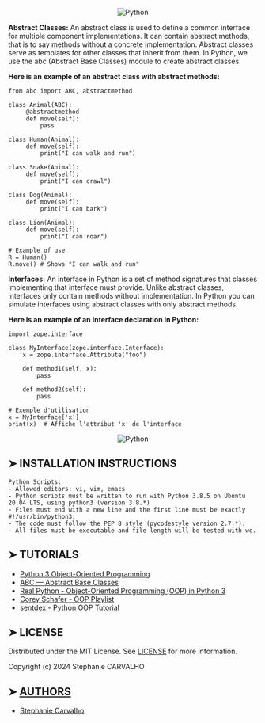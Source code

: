 <p align="center"><img src="https://cdn.discordapp.com/attachments/1217825406699180052/1243860284162969650/Python_abc.jpg?ex=665302a9&is=6651b129&hm=adebf666390d6ad583dfc85362d840efa7acf0ad6c987fe09452565805ba3098&"  alt="Python"/> </p>

<p>

**Abstract Classes:**
An abstract class is used to define a common interface for multiple component implementations.
It can contain abstract methods, that is to say methods without a concrete implementation.
Abstract classes serve as templates for other classes that inherit from them.
In Python, we use the abc (Abstract Base Classes) module to create abstract classes.

**Here is an example of an abstract class with abstract methods:**

```
from abc import ABC, abstractmethod

class Animal(ABC):
     @abstractmethod
     def move(self):
         pass

class Human(Animal):
     def move(self):
         print("I can walk and run")

class Snake(Animal):
     def move(self):
         print("I can crawl")

class Dog(Animal):
     def move(self):
         print("I can bark")

class Lion(Animal):
     def move(self):
         print("I can roar")

# Example of use
R = Human()
R.move() # Shows "I can walk and run"
```
**Interfaces:**
An interface in Python is a set of method signatures that classes implementing that interface must provide.
Unlike abstract classes, interfaces only contain methods without implementation.
In Python you can simulate interfaces using abstract classes with only abstract methods.

**Here is an example of an interface declaration in Python:**
```
import zope.interface

class MyInterface(zope.interface.Interface):
    x = zope.interface.Attribute("foo")

    def method1(self, x):
        pass

    def method2(self):
        pass

# Exemple d'utilisation
x = MyInterface['x']
print(x)  # Affiche l'attribut 'x' de l'interface
```

</p>

<p align="center">
<img src="https://cdn-images.threadless.com/threadless-media/artist_shops/shops/realpython/profile/logo-1613591159-afae41b42c1708f4675432b0af9e0f8e.png?v=3&d=eyJvcHMiOiBbWyJyZXNpemUiLCBbMzUwXSwge31dXSwgImZvcmNlIjogZmFsc2UsICJvbmx5X21ldGEiOiBmYWxzZX0=" alt="Python"/>
</p>

## ➤ INSTALLATION INSTRUCTIONS

```
Python Scripts:
- Allowed editors: vi, vim, emacs
- Python scripts must be written to run with Python 3.8.5 on Ubuntu 20.04 LTS, using python3 (version 3.8.*)
- Files must end with a new line and the first line must be exactly #!/usr/bin/python3.
- The code must follow the PEP 8 style (pycodestyle version 2.7.*).
- All files must be executable and file length will be tested with wc.

```

## ➤ TUTORIALS

- [Python 3 Object-Oriented Programming](https://docs.python.org/3/tutorial/classes.html)
- [ABC — Abstract Base Classes](https://docs.python.org/3/library/abc.html)
- [Real Python - Object-Oriented Programming (OOP) in Python 3](https://realpython.com/python3-object-oriented-programming/)
- [Corey Schafer - OOP Playlist](https://www.youtube.com/playlist?list=PL-osiE80TeTsqhIuOqKhwlXsIBIdSeYtc)
- [sentdex - Python OOP Tutorial](https://www.youtube.com/playlist?list=PLQVvvaa0QuDfhTF3Zfyzc_yD-Mq9iTp4G)

## ➤ LICENSE

Distributed under the MIT License. See [LICENSE](https://github.com/Stefani-web/holbertonschool-higher_level_programming/blob/main/python-abc/LICENSE) for more information.

Copyright (c) 2024 Stephanie CARVALHO

## ➤ [AUTHORS](https://github.com/Stefani-web/holbertonschool-higher_level_programming/blob/main/python-more_data_structures/AUTHORS)

* [Stephanie Carvalho](https://github.com/Stefani-web)
